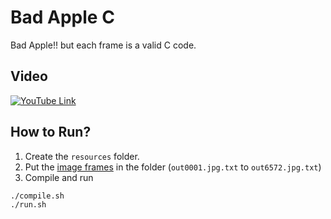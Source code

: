 # Bad Apple C

Bad Apple!! but each frame is a valid C code.

## Video
[![YouTube Link](http://img.youtube.com/vi/3V7Kodx6ajY/0.jpg)](http://www.youtube.com/watch?v=3V7Kodx6ajY "Bad Apple!! but Each Frame Is a Valid C Code")

## How to Run?
1. Create the `resources` folder.
2. Put the [image frames](https://github.com/trung-kieen/bad-apple-ascii/tree/main) in the folder (`out0001.jpg.txt` to `out6572.jpg.txt`)
3. Compile and run
```sh
./compile.sh
./run.sh
```
